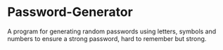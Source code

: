 # Password-Generator
A program for generating random passwords using letters, symbols and numbers to ensure a strong password, hard to remember but strong.
